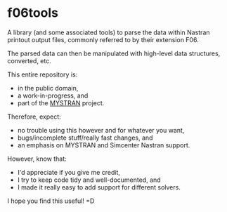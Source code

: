 # f06tools

A library (and some associated tools) to parse the data within Nastran printout
output files, commonly referred to by their extension F06.

The parsed data can then be manipulated with high-level data structures,
converted, etc.

This entire repository is:
  - in the public domain,
  - a work-in-progress, and
  - part of the [MYSTRAN](https://mystran.com) project.

Therefore, expect:
  - no trouble using this however and for whatever you want,
  - bugs/incomplete stuff/really fast changes, and
  - an emphasis on MYSTRAN and Simcenter Nastran support.

However, know that:
  - I'd appreciate if you give me credit,
  - I try to keep code tidy and well-documented, and
  - I made it really easy to add support for different solvers.

I hope you find this useful! =D
